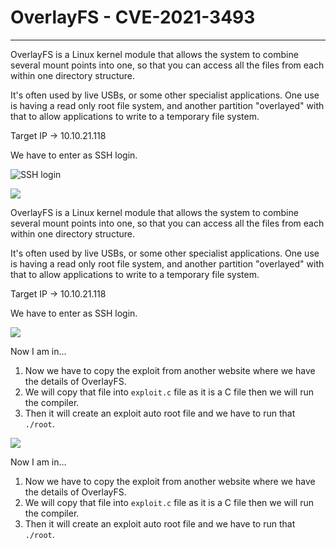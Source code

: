 # OverlayFS - CVE-2021-3493
---
OverlayFS is a Linux kernel module that allows the system to combine several mount points into one, so that you can access all the files from each within one directory structure.

It's often used by live USBs, or some other specialist applications. One use is having a read only root file system, and another partition "overlayed" with that to allow applications to write to a temporary file system.

Target IP → 10.10.21.118

We have to enter as SSH login.


![SSH login](https://github.com/Ruhanyat-994/src-volt/blob/master/Screenshot%202024-05-01%20003405.png?raw=true)



![ ](https://github.com/Ruhanyat-994/src-volt/blob/master/Screenshot%202024-05-01%20003501.png?raw=true)


OverlayFS is a Linux kernel module that allows the system to combine several mount points into one, so that you can access all the files from each within one directory structure.

It's often used by live USBs, or some other specialist applications. One use is having a read only root file system, and another partition "overlayed" with that to allow applications to write to a temporary file system.

Target IP → 10.10.21.118

We have to enter as SSH login.


![ ](https://github.com/Ruhanyat-994/src-volt/blob/master/Screenshot%202024-05-01%20003936.png?raw=true)

Now I am in…

1. Now we have to copy the exploit from another website where we have the details of OverlayFS.
2. We will copy that file into `exploit.c` file as it is a C file then we will run the compiler.
3. Then it will create an exploit auto root file and we have to run that `./root`.

![ ](https://github.com/Ruhanyat-994/src-volt/blob/master/Screenshot%202024-05-01%20004022.png?raw=true)

Now I am in…

1. Now we have to copy the exploit from another website where we have the details of OverlayFS.
2. We will copy that file into `exploit.c` file as it is a C file then we will run the compiler.
3. Then it will create an exploit auto root file and we have to run that `./root`.

